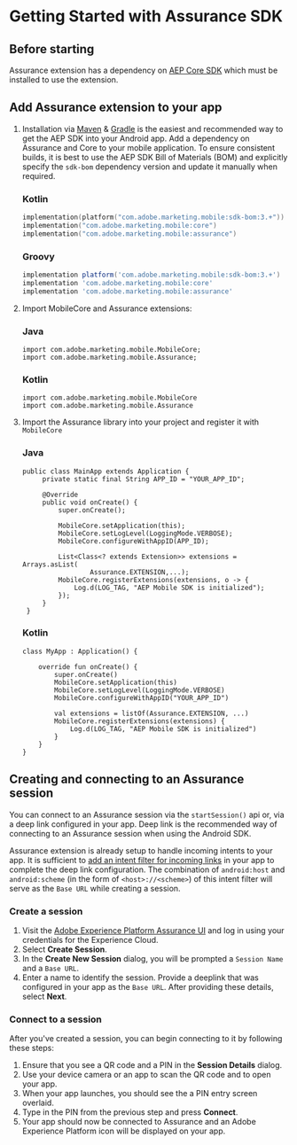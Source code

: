 # Getting Started with Assurance SDK

## Before starting

Assurance extension has a dependency on [AEP Core SDK](https://github.com/adobe/aepsdk-core-ios#readme) which must be installed to use the extension.


## Add Assurance extension to your app

1. Installation via [Maven](https://maven.apache.org/) & [Gradle](https://gradle.org/) is the easiest and recommended way to get the AEP SDK into your Android app. Add a dependency on Assurance and Core to your mobile application. To ensure consistent builds, it is best to use the AEP SDK Bill of Materials (BOM) and explicitly specify the `sdk-bom` dependency version and update it manually when required.
    ### Kotlin

    ```kotlin
    implementation(platform("com.adobe.marketing.mobile:sdk-bom:3.+"))
    implementation("com.adobe.marketing.mobile:core")
    implementation("com.adobe.marketing.mobile:assurance")
    ```

    ### Groovy

    ```groovy
    implementation platform('com.adobe.marketing.mobile:sdk-bom:3.+')
    implementation 'com.adobe.marketing.mobile:core'
    implementation 'com.adobe.marketing.mobile:assurance'
    ```

2. Import MobileCore and Assurance extensions:
   
   ### Java

   ```
   import com.adobe.marketing.mobile.MobileCore;
   import com.adobe.marketing.mobile.Assurance;
   ```
   
   ### Kotlin

   ```
   import com.adobe.marketing.mobile.MobileCore
   import com.adobe.marketing.mobile.Assurance
   ```

3. Import the Assurance library into your project and register it with `MobileCore`
   
   ### Java

   ```
   public class MainApp extends Application {
        private static final String APP_ID = "YOUR_APP_ID";

        @Override
        public void onCreate() {
            super.onCreate();

            MobileCore.setApplication(this);
            MobileCore.setLogLevel(LoggingMode.VERBOSE);
            MobileCore.configureWithAppID(APP_ID);

            List<Class<? extends Extension>> extensions = Arrays.asList(
                    Assurance.EXTENSION,...);
            MobileCore.registerExtensions(extensions, o -> {
                Log.d(LOG_TAG, "AEP Mobile SDK is initialized");
            });
        }
    }
    ```

    ### Kotlin

    ```
    class MyApp : Application() {

        override fun onCreate() {
            super.onCreate()
            MobileCore.setApplication(this)
            MobileCore.setLogLevel(LoggingMode.VERBOSE)
            MobileCore.configureWithAppID("YOUR_APP_ID")

            val extensions = listOf(Assurance.EXTENSION, ...)
            MobileCore.registerExtensions(extensions) {
                Log.d(LOG_TAG, "AEP Mobile SDK is initialized")
            }
        }
    }
    ```


## Creating and connecting to an Assurance session

You can connect to an Assurance session via the `startSession()` api or, via a deep link configured in your app. Deep link is the recommended way of connecting to an Assurance session when using the Android SDK.

Assurance extension is already setup to handle incoming intents to your app. It is sufficient to [add an intent filter for incoming links](https://developer.android.com/training/app-links/deep-linking) in your app to complete the deep link configuration. The combination of `android:host` and `android:scheme` (in the form of `<host>://<scheme>`) of this intent filter will serve as the `Base URL` while creating a session.

### Create a session

1. Visit the [Adobe Experience Platform Assurance UI](https://experience.adobe.com/assurance) and log in using your credentials for the Experience Cloud.
2. Select **Create Session**.
3. In the **Create New Session** dialog, you will be prompted a `Session Name` and a `Base URL`. 
4. Enter a name to identify the session. Provide a deeplink that was configured in your app as the `Base URL`. After providing these details, select **Next**.

### Connect to a session

After you've created a session, you can begin connecting to it by following these steps:

1. Ensure that you see a QR code and a PIN in the **Session Details** dialog.
2. Use your device camera or an app to scan the QR code and to open your app.
3. When your app launches, you should see the a PIN entry screen overlaid.
4. Type in the PIN from the previous step and press **Connect**.
5. Your app should now be connected to Assurance and an Adobe Experience Platform icon will be displayed on your app.